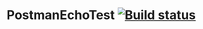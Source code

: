 # PostmanEchoTest [![Build status](https://ci.appveyor.com/api/projects/status/aegq8um0ne72quou/branch/main?svg=true)](https://ci.appveyor.com/project/IlyasValikov/postmanechotest/branch/main)
